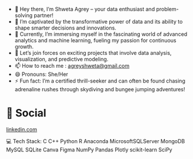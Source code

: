 - 👋 Hey there, I’m Shweta Agrey – your data enthusiast and problem-solving partner!
- 👀 I’m captivated by the transformative power of data and its ability to shape smarter decisions and innovations.
- 🌱 Currently, I’m immersing myself in the fascinating world of advanced analytics and machine learning, fueling my passion for continuous growth.
- 💞️ Let’s join forces on exciting projects that involve data analysis, visualization, and predictive modeling.
- 📫 How to reach me : agreyshweta@gmail.com
- 😄 Pronouns: She/Her
- ⚡ Fun fact: I’m a certified thrill-seeker and can often be found chasing adrenaline rushes through skydiving and bungee jumping adventures!

<!---
shwetaagrey/shwetaagrey is a ✨ special ✨ repository because its `README.md` (this file) appears on your GitHub profile.
You can click the Preview link to take a look at your changes.
--->
# 🛜 Social 
[ linkedin.com ](https://www.linkedin.com/in/shweta-agrey/)

💻 Tech Stack:
C C++ Python R Anaconda MicrosoftSQLServer MongoDB MySQL SQLite Canva Figma NumPy Pandas Plotly scikit-learn SciPy
